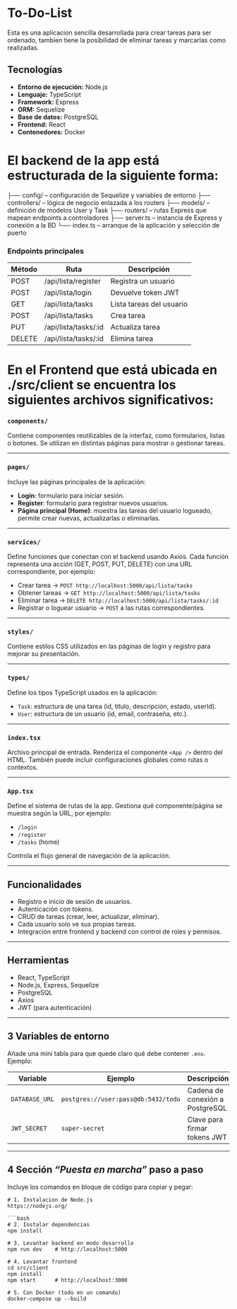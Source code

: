 # To-Do-List
Esta es una aplicacion sencilla desarrollada para crear tareas para ser ordenado, tambien tiene la posibilidad de eliminar tareas y marcarlas como realizadas.

## Tecnologías

- **Entorno de ejecución:** Node.js  
- **Lenguaje:** TypeScript  
- **Framework:** Express  
- **ORM:** Sequelize  
- **Base de datos:** PostgreSQL  
- **Frontend:** React  
- **Contenedores:** Docker  


# El backend de la app está estructurada de la siguiente forma: 

├── config/ – configuración de Sequelize y variables de entorno
├── controllers/ – lógica de negocio enlazada a los routers
├── models/ – definición de modelos User y Task
├── routers/ – rutas Express que mapean endpoints a controladores
├── server.ts – instancia de Express y conexión a la BD
└── index.ts – arranque de la aplicación y selección de puerto

### Endpoints principales

| Método | Ruta | Descripción |
|--------|------|-------------|
| POST   | /api/lista/register | Registra un usuario |
| POST   | /api/lista/login    | Devuelve token JWT |
| GET    | /api/lista/tasks    | Lista tareas del usuario |
| POST   | /api/lista/tasks    | Crea tarea |
| PUT    | /api/lista/tasks/:id| Actualiza tarea |
| DELETE | /api/lista/tasks/:id| Elimina tarea |

# En el Frontend que está ubicada en ./src/client se encuentra los siguientes archivos significativos:

### `components/`
Contiene componentes reutilizables de la interfaz, como formularios, listas o botones. Se utilizan en distintas páginas para mostrar o gestionar tareas.

---

### `pages/`
Incluye las páginas principales de la aplicación:
- **Login**: formulario para iniciar sesión.
- **Register**: formulario para registrar nuevos usuarios.
- **Página principal (Home)**: muestra las tareas del usuario logueado, permite crear nuevas, actualizarlas o eliminarlas.

---

### `services/`
Define funciones que conectan con el backend usando Axios. Cada función representa una acción (GET, POST, PUT, DELETE) con una URL correspondiente, por ejemplo:
- Crear tarea → `POST http://localhost:5000/api/lista/tasks`
- Obtener tareas → `GET http://localhost:5000/api/lista/tasks`
- Eliminar tarea → `DELETE http://localhost:5000/api/lista/tasks/:id`
- Registrar o loguear usuario → `POST` a las rutas correspondientes.

---

### `styles/`
Contiene estilos CSS utilizados en las páginas de login y registro para mejorar su presentación.

---

### `types/`
Define los tipos TypeScript usados en la aplicación:
- `Task`: estructura de una tarea (id, título, descripción, estado, userId).
- `User`: estructura de un usuario (id, email, contraseña, etc.).


---

### `index.tsx`
Archivo principal de entrada. Renderiza el componente `<App />` dentro del HTML. También puede incluir configuraciones globales como rutas o contextos.

---

### `App.tsx`
Define el sistema de rutas de la app. Gestiona qué componente/página se muestra según la URL, por ejemplo:
- `/login`
- `/register`
- `/tasks` (home)

Controla el flujo general de navegación de la aplicación.

---

## Funcionalidades
- Registro e inicio de sesión de usuarios.
- Autenticación con tokens.
- CRUD de tareas (crear, leer, actualizar, eliminar).
- Cada usuario solo ve sus propias tareas.
- Integración entre frontend y backend con control de roles y permisos.

---

## Herramientas
- React, TypeScript
- Node.js, Express, Sequelize
- PostgreSQL
- Axios
- JWT (para autenticación)


---

## 3 Variables de entorno
Añade una mini tabla para que quede claro qué debe contener `.env`. Ejemplo:

| Variable | Ejemplo | Descripción |
|----------|---------|-------------|
| `DATABASE_URL` | `postgres://user:pass@db:5432/todo` | Cadena de conexión a PostgreSQL |
| `JWT_SECRET` | `super-secret` | Clave para firmar tokens JWT |

---

## 4 Sección _“Puesta en marcha”_ paso a paso
Incluye los comandos en bloque de código para copiar y pegar:

```Node
# 1. Instalacion de Node.js
https://nodejs.org/

```bash
# 2. Instalar dependencias
npm install

# 3. Levantar backend en modo desarrollo
npm run dev    # http://localhost:5000

# 4. Levantar frontend
cd src/client
npm install
npm start      # http://localhost:3000

# 5. Con Docker (todo en un comando)
docker-compose up --build
